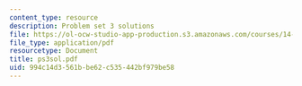 ```yaml
---
content_type: resource
description: Problem set 3 solutions
file: https://ol-ocw-studio-app-production.s3.amazonaws.com/courses/14-128-dynamic-optimization-economic-applications-recursive-methods-spring-2003/994c14d3561bbe62c535442bf979be58_ps3sol.pdf
file_type: application/pdf
resourcetype: Document
title: ps3sol.pdf
uid: 994c14d3-561b-be62-c535-442bf979be58
---
```

